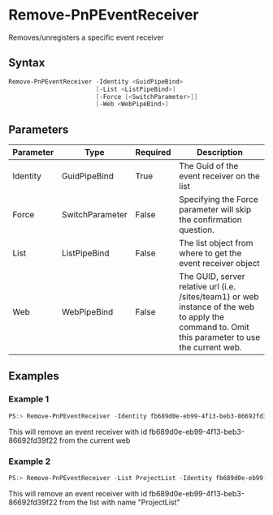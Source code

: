 # Remove-PnPEventReceiver
Removes/unregisters a specific event receiver
## Syntax
```powershell
Remove-PnPEventReceiver -Identity <GuidPipeBind>
                        [-List <ListPipeBind>]
                        [-Force [<SwitchParameter>]]
                        [-Web <WebPipeBind>]
```


## Parameters
Parameter|Type|Required|Description
---------|----|--------|-----------
|Identity|GuidPipeBind|True|The Guid of the event receiver on the list|
|Force|SwitchParameter|False|Specifying the Force parameter will skip the confirmation question.|
|List|ListPipeBind|False|The list object from where to get the event receiver object|
|Web|WebPipeBind|False|The GUID, server relative url (i.e. /sites/team1) or web instance of the web to apply the command to. Omit this parameter to use the current web.|
## Examples

### Example 1
```powershell
PS:> Remove-PnPEventReceiver -Identity fb689d0e-eb99-4f13-beb3-86692fd39f22
```
This will remove an event receiver with id fb689d0e-eb99-4f13-beb3-86692fd39f22 from the current web

### Example 2
```powershell
PS:> Remove-PnPEventReceiver -List ProjectList -Identity fb689d0e-eb99-4f13-beb3-86692fd39f22
```
This will remove an event receiver with id fb689d0e-eb99-4f13-beb3-86692fd39f22 from the list with name "ProjectList"
